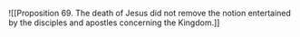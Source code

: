 ![[Proposition 69. The death of Jesus did not remove the notion entertained by the disciples and apostles concerning the Kingdom.]]